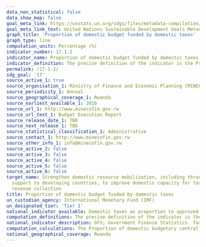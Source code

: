 ```yaml
---
data_non_statistical: false
data_show_map: false
goal_meta_link: https://unstats.un.org/sdgs/files/metadata-compilation/Metadata-Goal-17.pdf
goal_meta_link_text: United Nations Sustainable Development Goals Metadata (PDF 469KB)
graph_title: 'Proportion of domestic budget funded by domestic taxes'
graph_type: line
computation_units: Percentage (%)
indicator_number: 17.1.2
indicator_name: Proportion of domestic budget funded by domestic taxes
indicator_definition: The precise definition of the indicator is the Proportion of domestic budgetary central government expenditure funded by taxes
permalink: /17-1-2/
sdg_goal: '17'
source_active_1: true
source_organisation_1: Ministry of Finance and Economic Planning (MINECOFIN) 
source_periodicity_1: Annual 
source_geographical_coverage_1: Rwanda
source_earliest_available_1: 2016
source_url_1: http://www.minecofin.gov.rw
source_url_text_1: Budget Execution Report
source_release_date_1: TBD
source_next_release_1: TBD
source_statistical_classification_1: Administrative
source_contact_1: http://www.minecofin.gov.rw
source_other_info_1: info@minecofin.gov.rw 
source_active_2: false
source_active_3: false
source_active_4: false
source_active_5: false
source_active_6: false
target_name: Strengthen domestic resource mobilization, including through international
  support to developing countries, to improve domestic capacity for tax and other
  revenue collection
title: Proportion of domestic budget funded by domestic taxes
un_custodian_agency: International Monetary Fund (IMF)
un_designated_tier: 'Tier I'
national_indicator_available: Domestic taxes as proportion to approved budget funding
computation_definitions: The precise definition of the indicator is the Proportion of domestic budgetary central government expenditure funded by taxes.
national_indicator_description: GFS; Government Finance Statistics. Tax burden; Revenue in the form of taxes as defined under government finance statistics (GFS) code 11 as a share of total revenue. In GFS, taxes are classified into six major categories; (i) taxes on income, profits, and capital gains; (ii) taxes on payroll and workforce; (iii) taxes on property; (iv) taxes on goods and services; (v) taxes on international trade and transactions; and (vi) other taxes. (Source; IMF, Government Finance Statistics Manual 2014 (GFSM 2014), Table 4A.1, assessed Dec 28 2015) Concepts Tax burden concept may be disaggregated into the complementary concepts of; "direct taxes" or taxes that take into account individual circumstances of taxpayers (e.g., taxes on individual and corporate income), which can be calculated from the following detailed GFS revenue classifications; 111 Taxes on income, profits, and capital gains+1131 Recurrent taxes on immovable property+1132 Recurrent taxes on net wealth+1136 Other recurrent taxes on property; and "indirect taxes" or taxes that do not take into account individual circumstances of taxpayers (e.g., taxes imposed on goods and services), which can be calculated from the following detailed GFS revenue classifications 112 Taxes on payroll and workforce+114 Taxes on goods and services+115 Taxes on international trade and transactions+116 Other taxes. Tax burden is directly related to the wider concept of fiscal burden, which can be derived from combining two GFSM 2014 revenue codes; code 11 Taxes plus code 12, Social Contributions or, alternatively 11+121+122. These concepts can also be found in the 2008 System of National Accounts (2008 SNA). The coverage, timing, and valuation of tax revenue in GFSM 2014 and the 2008 SNA are identical, but the classification systems differ. The 2008 SNA classifies taxes according to their role in economic activities'namely; (i) taxes on production and imports (D2); (ii) current taxes on income, wealth, etc. (D5); and (iii) capital taxes (D91). The result is that some categories of taxes in GFS need to be allocated between two of the SNA tax categories according to whether they are payable by producers or final consumers, or whether they are current or capital taxes. A detailed description of the linkages between the GFS and the 2008 SNA categories of taxes is provided in Appendix 7 of the GFSM 2014.
computation_calculations: The Proportion of domestic budgetary central government expenditure funded by taxes will is calculated as (Domestic Taxes / Expenditure) expressed as a percentage. 
national_geographical_coverage: Rwanda
---
```

